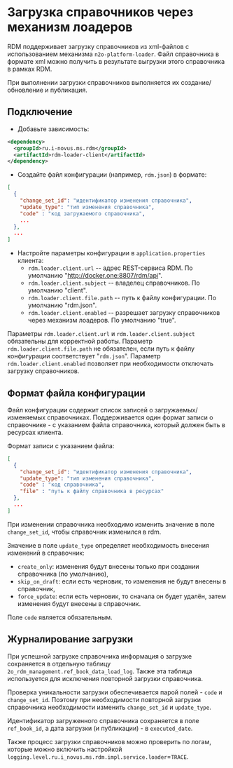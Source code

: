 # Загрузка справочников через механизм лоадеров
  
RDM поддерживает загрузку справочников из xml-файлов с использованием механизма `n2o-platform-loader`.
Файл справочника в формате xml можно получить в результате выгрузки этого справочника в рамках RDM.

При выполнении загрузки справочников выполняется их создание/обновление и публикация.

## Подключение
* Добавьте зависимость:
```xml
<dependency>
  <groupId>ru.i-novus.ms.rdm</groupId>
  <artifactId>rdm-loader-client</artifactId>
</dependency>
```

* Создайте файл конфигурации (например, `rdm.json`) в формате:
```json
[
  {
    "change_set_id": "идентификатор изменения справочника",
    "update_type": "тип изменения справочника",
    "code" : "код загружаемого справочника",
    ...
  },
  ...
]  
```

* Настройте параметры конфигурации в `application.properties` клиента:
  - `rdm.loader.client.url` -- адрес REST-сервиса RDM. По умолчанию "http://docker.one:8807/rdm/api".
  - `rdm.loader.client.subject` -- владелец справочников. По умолчанию "client".
  - `rdm.loader.client.file.path` -- путь к файлу конфигурации. По умолчанию "rdm.json".
  - `rdm.loader.client.enabled` -- разрешает загрузку справочников через механизм лоадеров. По умолчанию "true".

Параметры `rdm.loader.client.url` и `rdm.loader.client.subject` обязательны для корректной работы.
Параметр `rdm.loader.client.file.path` не обязателен, если путь к файлу конфигурации соответствует "`rdm.json`".
Параметр `rdm.loader.client.enabled` позволяет при необходимости отключать загрузку справочников.

## Формат файла конфигурации

Файл конфигурации содержит список записей о загружаемых/изменяемых справочниках.
Поддерживается один формат записи о справочнике - с указанием файла справочника, который должен быть в ресурсах клиента.

Формат записи с указанием файла:  
```json
[
  {
    "change_set_id": "идентификатор изменения справочника",
    "update_type": "тип изменения справочника",
    "code" : "код справочника",
    "file" : "путь к файлу справочника в ресурсах"
  },
  ...
]  
```

При изменении справочника необходимо изменить значение в поле `change_set_id`, чтобы справочник изменился в rdm.

Значение в поле `update_type` определяет необходимость внесения изменений в справочник:
- `create_only`: изменения будут внесены только при создании справочника (по умолчанию),
- `skip_on_draft`: если есть черновик, то изменения не будут внесены в справочник,
- `force_update`: если есть черновик, то сначала он будет удалён, затем изменения будут внесены в справочник.

Поле `code` является обязательным.

## Журналирование загрузки

При успешной загрузке справочника информация о загрузке сохраняется в отдельную таблицу `2o_rdm_management.ref_book_data_load_log`.
Также эта таблица используется для исключения повторной загрузки справочника.

Проверка уникальности загрузки обеспечивается парой полей - `code` и `change_set_id`.
Поэтому при необходимости повторной загрузки справочника необходимости изменить `change_set_id` и `update_type`.

Идентификатор загруженного справочника сохраняется в поле `ref_book_id`, а дата загрузки (и публикации) - в `executed_date`.

Также процесс загрузки справочников можно проверить по логам, которые можно включить настройкой `logging.level.ru.i_novus.ms.rdm.impl.service.loader`=`TRACE`.
